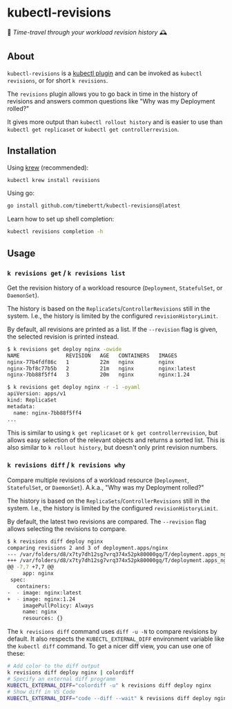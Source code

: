 # kubectl-revisions

🚀 *Time-travel through your workload revision history* 🕰️

## About

`kubectl-revisions` is a [kubectl plugin](https://kubernetes.io/docs/tasks/extend-kubectl/kubectl-plugins/) and can be invoked as `kubectl revisions`, or for short `k revisions`.

The `revisions` plugin allows you to go back in time in the history of revisions and answers common questions like "Why was my Deployment rolled?"

It gives more output than `kubectl rollout history` and is easier to use than `kubectl get replicaset` or `kubectl get controllerrevision`.

## Installation

Using [krew](https://krew.sigs.k8s.io/) (recommended):

```bash
kubectl krew install revisions
```

Using go:

```bash
go install github.com/timebertt/kubectl-revisions@latest
```

Learn how to set up shell completion:

```bash
kubectl revisions completion -h
```

## Usage

### `k revisions get` / `k revisions list`

Get the revision history of a workload resource (`Deployment`, `StatefulSet`, or `DaemonSet`).

The history is based on the `ReplicaSets`/`ControllerRevisions` still in the system. I.e., the history is limited by the
configured `revisionHistoryLimit`.

By default, all revisions are printed as a list. If the `--revision` flag is given, the selected revision is printed
instead.

```bash
$ k revisions get deploy nginx -owide
NAME               REVISION   AGE   CONTAINERS   IMAGES
nginx-77b4fdf86c   1          22m   nginx        nginx
nginx-7bf8c77b5b   2          21m   nginx        nginx:latest
nginx-7bb88f5ff4   3          20m   nginx        nginx:1.24

$ k revisions get deploy nginx -r -1 -oyaml
apiVersion: apps/v1
kind: ReplicaSet
metadata:
  name: nginx-7bb88f5ff4
...
```

This is similar to using `k get replicaset` or `k get controllerrevision`, but allows easy selection of the relevant objects and returns a sorted list.
This is also similar to `k rollout history`, but doesn't only print revision numbers.

### `k revisions diff` / `k revisions why`

Compare multiple revisions of a workload resource (`Deployment`, `StatefulSet`, or `DaemonSet`).
A.k.a., "Why was my Deployment rolled?"

The history is based on the `ReplicaSets`/`ControllerRevisions` still in the system. I.e., the history is limited by the
configured `revisionHistoryLimit`.

By default, the latest two revisions are compared. The `--revision` flag allows selecting the revisions to compare.

```bash
$ k revisions diff deploy nginx
comparing revisions 2 and 3 of deployment.apps/nginx
--- /var/folders/d8/x7ty7dh12sg7vrq374x52pk80000gq/T/deployment.apps_nginx-2577026088/2-nginx-7bf8c77b5b.yaml	2024-05-22 23:16:51
+++ /var/folders/d8/x7ty7dh12sg7vrq374x52pk80000gq/T/deployment.apps_nginx-2577026088/3-nginx-7bb88f5ff4.yaml	2024-05-22 23:16:51
@@ -7,7 +7,7 @@
     app: nginx
 spec:
   containers:
-  - image: nginx:latest
+  - image: nginx:1.24
     imagePullPolicy: Always
     name: nginx
     resources: {}
```

The `k revisions diff` command uses `diff -u -N` to compare revisions by default.
It also respects the `KUBECTL_EXTERNAL_DIFF` environment variable like the `kubectl diff` command.
To get a nicer diff view, you can use one of these:

```bash
# Add color to the diff output
k revisions diff deploy nginx | colordiff
# Specify an external diff programm
KUBECTL_EXTERNAL_DIFF="colordiff -u" k revisions diff deploy nginx
# Show diff in VS Code
KUBECTL_EXTERNAL_DIFF="code --diff --wait" k revisions diff deploy nginx
```
